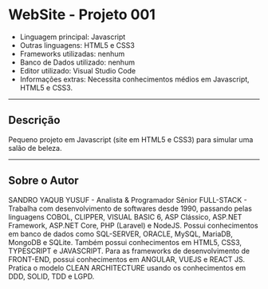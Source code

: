 # WebSite - Projeto 001

* Linguagem principal: Javascript
* Outras linguagens: HTML5 e CSS3
* Frameworks utilizadas: nenhum
* Banco de Dados utilizado: nenhum
* Editor utilizado: Visual Studio Code
* Informações extras: Necessita conhecimentos médios em Javascript, HTML5 e CSS3.

----

## Descrição

Pequeno projeto em Javascript (site em HTML5 e CSS3) para simular uma salão de beleza.

----

## Sobre o Autor

SANDRO YAQUB YUSUF - Analista & Programador Sênior FULL-STACK - Trabalha com desenvolvimento de softwares desde 1990, passando pelas linguagens COBOL, CLIPPER, VISUAL BASIC 6, ASP Clássico, ASP.NET Framework, ASP.NET Core, PHP (Laravel) e NodeJS. Possui conhecimentos em banco de dados como SQL-SERVER, ORACLE, MySQL, MariaDB, MongoDB e SQLite. Também possui conhecimentos em HTML5, CSS3, TYPESCRIPT e JAVASCRIPT. Para as frameworks de desenvolvimento de FRONT-END, possui conhecimentos em ANGULAR, VUEJS e REACT JS. Pratica o modelo CLEAN ARCHITECTURE usando os conhecimentos em DDD, SOLID, TDD e LGPD.
